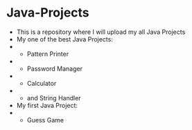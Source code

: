# Java-Projects
- This is a repository where I will upload my all Java Projects 
- My one of the best Java Projects:
- - Pattern Printer
- - Password Manager
- - Calculator
- - and String Handler
- My first Java Project:
- - Guess Game
